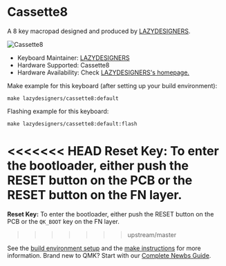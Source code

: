 # Cassette8

A 8 key macropad designed and produced by [LAZYDESIGNERS](http://lazydesigners.cn).

![Cassette8](http://lazydesigners.cn/wp-content/uploads/2021/05/cassette8.jpg)

* Keyboard Maintainer: [LAZYDESIGNERS](https://github.com/jackytrabbit)
* Hardware Supported: Cassette8
* Hardware Availability: Check [LAZYDESIGNERS's homepage.](http://lazydesigners.cn)

Make example for this keyboard (after setting up your build environment):

    make lazydesigners/cassette8:default

Flashing example for this keyboard:

    make lazydesigners/cassette8:default:flash

<<<<<<< HEAD
**Reset Key:** To enter the bootloader, either push the RESET button on the PCB or the RESET button on the FN layer.
=======
**Reset Key:** To enter the bootloader, either push the RESET button on the PCB or the `QK_BOOT` key on the FN layer.
>>>>>>> upstream/master

See the [build environment setup](https://docs.qmk.fm/#/getting_started_build_tools) and the [make instructions](https://docs.qmk.fm/#/getting_started_make_guide) for more information. Brand new to QMK? Start with our [Complete Newbs Guide](https://docs.qmk.fm/#/newbs).
